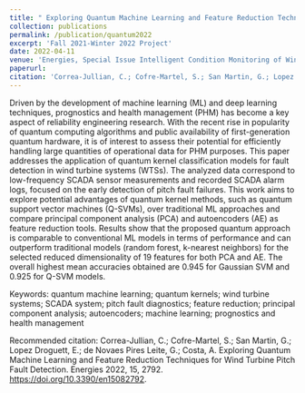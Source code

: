```yaml
---
title: " Exploring Quantum Machine Learning and Feature Reduction Techniques for Wind Turbine Pitch Fault Detection"
collection: publications
permalink: /publication/quantum2022
excerpt: 'Fall 2021-Winter 2022 Project'
date: 2022-04-11
venue: 'Energies, Special Issue Intelligent Condition Monitoring of Wind Power Systems'
paperurl: 
citation: 'Correa-Jullian, C.; Cofre-Martel, S.; San Martin, G.; Lopez Droguett, E.; de Novaes Pires Leite, G.; Costa, A. Exploring Quantum Machine Learning and Feature Reduction Techniques for Wind Turbine Pitch Fault Detection. Energies 2022, 15, 2792. https://doi.org/10.3390/en15082792'
---
```

Driven by the development of machine learning (ML) and deep learning techniques, prognostics and health management (PHM) has become a key aspect of reliability engineering research. With the recent rise in popularity of quantum computing algorithms and public availability of first-generation quantum hardware, it is of interest to assess their potential for efficiently handling large quantities of operational data for PHM purposes. This paper addresses the application of quantum kernel classification models for fault detection in wind turbine systems (WTSs). The analyzed data correspond to low-frequency SCADA sensor measurements and recorded SCADA alarm logs, focused on the early detection of pitch fault failures. This work aims to explore potential advantages of quantum kernel methods, such as quantum support vector machines (Q-SVMs), over traditional ML approaches and compare principal component analysis (PCA) and autoencoders (AE) as feature reduction tools. Results show that the proposed quantum approach is comparable to conventional ML models in terms of performance and can outperform traditional models (random forest, k-nearest neighbors) for the selected reduced dimensionality of 19 features for both PCA and AE. The overall highest mean accuracies obtained are 0.945 for Gaussian SVM and 0.925 for Q-SVM models. 

Keywords: quantum machine learning; quantum kernels; wind turbine systems; SCADA system; pitch fault diagnostics; feature reduction; principal component analysis; autoencoders; machine learning; prognostics and health management

Recommended citation: Correa-Jullian, C.; Cofre-Martel, S.; San Martin, G.; Lopez Droguett, E.; de Novaes Pires Leite, G.; Costa, A. Exploring Quantum Machine Learning and Feature Reduction Techniques for Wind Turbine Pitch Fault Detection. Energies 2022, 15, 2792. https://doi.org/10.3390/en15082792.
